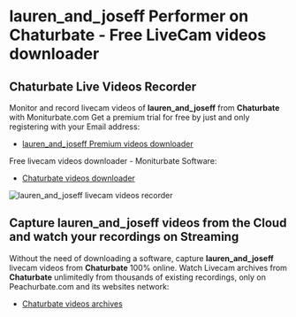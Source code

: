 # lauren_and_joseff Performer on Chaturbate - Free LiveCam videos downloader

## Chaturbate Live Videos Recorder

Monitor and record livecam videos of **lauren_and_joseff** from **Chaturbate** with Moniturbate.com
Get a premium trial for free by just and only registering with your Email address:
* [lauren_and_joseff Premium videos downloader](https://moniturbate.com/request-demo-licence-key.html)

Free livecam videos downloader - Moniturbate Software:
* [Chaturbate videos downloader](https://moniturbate.com/moniturbate-download-software.html)

![lauren_and_joseff livecam videos recorder](https://peachurnet.com/templates/moniturbate-software.png)


## Capture lauren_and_joseff videos from the Cloud and watch your recordings on Streaming

Without the need of downloading a software, capture **lauren_and_joseff** livecam videos from **Chaturbate** 100% online.
Watch Livecam archives from **Chaturbate** unlimitedly from thousands of existing recordings, only on Peachurbate.com and its websites network:
* [Chaturbate videos archives](https://peachurnet.com/)